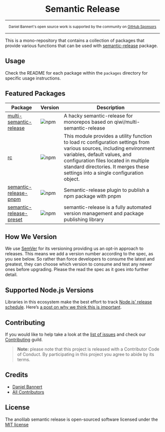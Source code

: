 <div align="center">
<h1>Semantic Release</h1>
</div>

---

<div align="center">
    <p>
        <sup>
            Daniel Bannert's open source work is supported by the community on <a href="https://github.com/sponsors/prisis">GitHub Sponsors</a>
        </sup>
    </p>
</div>

---

This is a mono-repository that contains a collection of packages that provide various functions that can be used with [semantic-release](https://github.com/semantic-release/semantic-release) package.

## Usage

Check the README for each package within the `packages` directory for specific usage instructions.

## Featured Packages

| Package                                                               | Version                                                                                                                         | Description                                                                                                                                                                                                                                                                     |
|-----------------------------------------------------------------------|---------------------------------------------------------------------------------------------------------------------------------|---------------------------------------------------------------------------------------------------------------------------------------------------------------------------------------------------------------------------------------------------------------------------------|
| [multi-semantic-release](packages/multi-semantic-release/README.md)   | ![npm](https://img.shields.io/npm/v/@anolilab/multi-semantic-release?style=flat-square&labelColor=292a44&color=663399&label=v)  | A hacky semantic-release for monorepos based on qiwi/multi-semantic-release                                                                                                                                                                                                     |                                                                                                                                |                        |
| [rc](packages/rc/README.md)                                           | ![npm](https://img.shields.io/npm/v/@anolilab/rc?style=flat-square&labelColor=292a44&color=663399&label=v)                      | This module provides a utility function to load rc configuration settings from various sources, including environment variables, default values, and configuration files located in multiple standard directories. It merges these settings into a single configuration object. |                                                                                                                                |                        |
| [semantic-release-pnpm](packages/semantic-release-pnpm/README.md)     | ![npm](https://img.shields.io/npm/v/@anolilab/semantic-release-pnpm?style=flat-square&labelColor=292a44&color=663399&label=v)   | Semantic-release plugin to publish a npm package with pnpm                                                                                                                                                                                                                      |                                                                                                                                |                        |
| [semantic-release-preset](packages/semantic-release-preset/README.md) | ![npm](https://img.shields.io/npm/v/@anolilab/semantic-release-preset?style=flat-square&labelColor=292a44&color=663399&label=v) | semantic-release is a fully automated version management and package publishing library                                                                                                                                                                                        |

## How We Version

We use [SemVer](https://semver.org/) for its versioning providing us an opt-in approach to releases.
This means we add a version number according to the spec, as you see below.
So rather than force developers to consume the latest and greatest, they can choose which version to consume and test any newer ones before upgrading.
Please the read the spec as it goes into further detail.

## Supported Node.js Versions

Libraries in this ecosystem make the best effort to track
[Node.js’ release schedule](https://nodejs.org/en/about/releases/). Here’s [a
post on why we think this is important](https://medium.com/the-node-js-collection/maintainers-should-consider-following-node-js-release-schedule-ab08ed4de71a).

Contributing
------------

If you would like to help take a look at the [list of issues](https://github.com/anolilab/semantic-release/issues) and check our [Contributing](.github/CONTRIBUTING.md) guild.

> **Note:** please note that this project is released with a Contributor Code of Conduct. By participating in this project you agree to abide by its terms.

Credits
-------------

- [Daniel Bannert](https://github.com/prisis)
- [All Contributors](https://github.com/anolilab/semantic-release/graphs/contributors)

License
-------------

The anolilab semantic release is open-sourced software licensed under the [MIT license](https://opensource.org/licenses/MIT)
